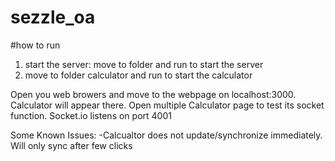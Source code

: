 # sezzle_oa
#how to run


1. start the server: move to folder <socekt-io-server2> and run <node app.js> to start the server
2. move to  folder calculator and run <Npm start> to start the calculator


Open you web browers and move to the webpage on localhost:3000. Calculator will appear there. Open multiple Calculator page to test its socket function.
Socket.io listens on port 4001

Some Known Issues:
-Calcualtor does not update/synchronize immediately. Will only sync after few clicks
